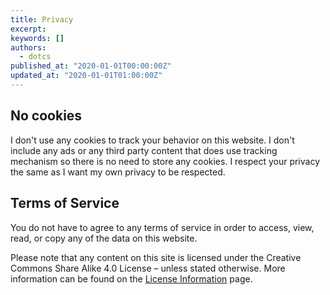 ```yaml
---
title: Privacy
excerpt: 
keywords: []
authors:
  - dotcs
published_at: "2020-01-01T00:00:00Z"
updated_at: "2020-01-01T01:00:00Z"
---
```


## No cookies

I don't use any cookies to track your behavior on this website.
I don't include any ads or any third party content that does use tracking mechanism so there is no need to store any cookies.
I respect your privacy the same as I want my own privacy to be respected.

## Terms of Service

You do not have to agree to any terms of service in order to access, view, read, or copy any of the data on this website.

Please note that any content on this site is licensed under the Creative Commons Share Alike 4.0 License – unless stated otherwise.
More information can be found on the [License Information][license] page.

[license]: http://blog.dotcs.me/pages/license-information